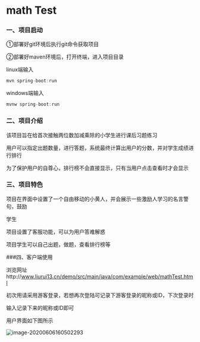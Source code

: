 # math Test

### 一、项目启动

①部署好git环境后执行git命令获取项目

②部署好maven环境后，打开终端，进入项目目录

linux端输入 

```java
mvn spring-boot:run
```

windows端输入

```java
mvnw spring-boot:run
```

### 二、项目介绍

该项目旨在给首次接触两位数加减乘除的小学生进行课后习题练习

用户可以指定出题数量，进行答题，系统最终计算出用户的分数，并对学生成绩进行排行

为了保护用户的自尊心，排行榜不会直接显示，只有当用户点击查看时才会显示

### 三、项目特色

项目在界面中设置了一个自由移动的小黄人，并会展示一些激励人学习的名言警句，鼓励

学生

项目设置了客服功能，可以为用户答难解惑

项目学生可以自己出题，做题，查看排行榜等

###四、客户端使用

浏览网址http://www.liurui13.cn/demo/src/main/java/com/example/web/mathTest.html  

初次用请采用游客登录，若想再次登陆可记录下游客登录的昵称或ID，下次登录时

输入记录下来的昵称或ID即可

用户界面如下图所示

![image-20200606160502293](http://www.liurui13.cn/document/picture/cut.png)

